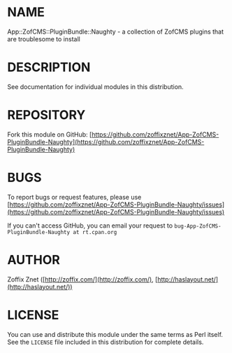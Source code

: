# NAME

App::ZofCMS::PluginBundle::Naughty - a collection of ZofCMS plugins that are troublesome to install

# DESCRIPTION

See documentation for individual modules in this distribution.

# REPOSITORY

Fork this module on GitHub:
[https://github.com/zoffixznet/App-ZofCMS-PluginBundle-Naughty](https://github.com/zoffixznet/App-ZofCMS-PluginBundle-Naughty)

# BUGS

To report bugs or request features, please use
[https://github.com/zoffixznet/App-ZofCMS-PluginBundle-Naughty/issues](https://github.com/zoffixznet/App-ZofCMS-PluginBundle-Naughty/issues)

If you can't access GitHub, you can email your request
to `bug-App-ZofCMS-PluginBundle-Naughty at rt.cpan.org`

# AUTHOR

Zoffix Znet <zoffix at cpan.org>
([http://zoffix.com/](http://zoffix.com/), [http://haslayout.net/](http://haslayout.net/))

# LICENSE

You can use and distribute this module under the same terms as Perl itself.
See the `LICENSE` file included in this distribution for complete
details.
